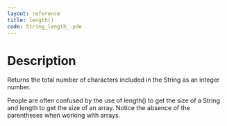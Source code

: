 ```yaml
---
layout: reference
title: length()
code: String_length_.pde
---
```


# Description

Returns the total number of characters included in the String as an integer number.

People are often confused by the use of length() to get the size of a String and length to get the size of an array. Notice the absence of the parentheses when working with arrays. 

